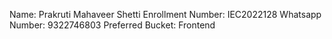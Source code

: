 Name: Prakruti Mahaveer Shetti
Enrollment Number: IEC2022128
Whatsapp Number: 9322746803
Preferred Bucket: Frontend
